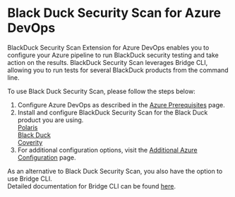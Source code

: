 # Black Duck Security Scan for Azure DevOps

BlackDuck Security Scan Extension for Azure DevOps enables you to configure your Azure pipeline to run BlackDuck security testing and take action on the results.
BlackDuck Security Scan leverages Bridge CLI, allowing you to run tests for several BlackDuck products from the command line.

To use Black Duck Security Scan, please follow the steps below:

1. Configure Azure DevOps as described in the [Azure Prerequisites](https://sig-product-docs.synopsys.com/bundle/bridge/page/documentation/c_azure-prerequisites.html) page.
2. Install and configure BlackDuck Security Scan for the Black Duck product you are using. <br/>
[Polaris](https://sig-product-docs.synopsys.com/bundle/bridge/page/documentation/c_azure-with-polaris.html) <br/>
[Black Duck](https://sig-product-docs.synopsys.com/bundle/bridge/page/documentation/c_azure-with-blackduck.html)  <br/>
[Coverity](https://sig-product-docs.synopsys.com/bundle/bridge/page/documentation/c_azure-with-coverity.html) <br/>
3. For additional configuration options, visit the [Additional Azure Configuration](https://sig-product-docs.synopsys.com/bundle/bridge/page/documentation/c_additional-azure-parameters.html) page.

As an alternative to Black Duck Security Scan, you also have the option to use Bridge CLI. <br/>
Detailed documentation for Bridge CLI can be found [here](https://sig-product-docs.synopsys.com/bundle/bridge/page/documentation/c_overview.html).
